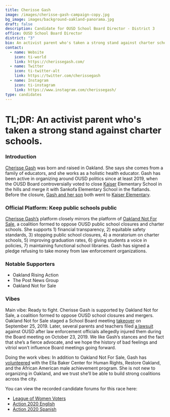 ```yaml
---
title: Cherisse Gash
image: /images/cherisse-gash-campaign-copy.jpg
bg_image: images/background-oakland-panorama.jpg
draft: false
description: Candidate for OUSD School Board Director - District 3
office: OUSD School Board Director
district: "3"
bio: An activist parent who's taken a strong stand against charter schools.
contact:
  - name: Website
    icon: ti-world
    link: https://cherissegash.com/
  - name: Twitter
    icon: ti-twitter-alt
    link: https://twitter.com/cherissegash
  - name: Instagram
    icon: ti-instagram
    link: https://www.instagram.com/cherissegash/
type: candidates
---
```

# TL;DR: An activist parent who's taken a strong stand against charter schools.

### Introduction

[Cherisse Gash](https://cherissegash.com/meet-cherisse/) was born and raised in Oakland. She says she comes from a family of educators, and she works as a holistic health educator. Gash has been active in organizing around OUSD politics since at least 2019, when the OUSD Board controversially voted to close [Kaiser](https://abc7news.com/school-closures-oakland-kaiser-elementary-merging/5574225/) Elementary School in the hills and merge it with Sankofa Elementary School in the flatlands. Before the closure, [Gash and her son](https://oaklandside.org/wp-content/uploads/2020/09/CherisseGash.pdf) both went to [Kaiser Elementary](http://www.kaiserelementary.org/principal/principal_02-25-2013.html).

### Official Platform: Keep public schools public

[Cherisse Gash’s](https://cherissegash.com/issues/) platform closely mirrors the platform of [Oakland Not For Sale](https://oaklandnotforsale.com/), a coalition formed to oppose OUSD public school closures and charter schools. She supports 1) financial transparency, 2) equitable safety standards, 3) stopping public school closures, 4) a moratorium on charter schools, 5) improving graduation rates, 6) giving students a voice in policies, 7) maintaining functional school libraries. Gash has signed a pledge refusing to take money from law enforcement organizations.

### Notable Supporters

* Oakland Rising Action
* The Post News Group
* Oakland Not for Sale

### Vibes

Main vibe: Ready to fight. Cherisse Gash is supported by Oakland Not for Sale, a coalition formed to oppose OUSD school closures and mergers. Oakland Not for Sale staged a School Board meeting [takeover](https://www.youtube.com/watch?v=3Lv1L-y26Xg&feature=emb_title) on September 25, 2019. Later, several parents and teachers filed [a lawsuit](https://www.eastbaytimes.com/2020/01/30/parents-teachers-sue-oakland-school-district-over-violent-board-meeting/) against OUSD after law enforcement officials allegedly injured them during the Board meeting on October 23, 2019. We like Gash’s stances and the fact that she’s a fierce advocate, and we hope the history of bad feelings and vitriol won’t influence Board meetings going forward.



Doing the work vibes: In addition to Oakland Not For Sale, Gash has [volunteered](https://oaklandside.org/wp-content/uploads/2020/09/CherisseGash.pdf) with the Ella Baker Center for Human Rights, Restore Oakland, and the African American male achievement program. She is not new to organizing in Oakland, and we trust she’ll be able to build strong coalitions across the city.



You can view the recorded candidate forums for this race here:

* [League of Women Voters](https://my.lwv.org/california/oakland/candidate-forums-info-november-2020)
* [Action 2020 English](https://www.facebook.com/watch/live/?v=676944742856563&ref=external)
* [Action 2020 Spanish](https://www.youtube.com/watch?v=G4FnN_A9ek8)